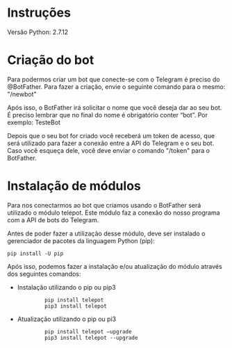 # Instruções
Versão Python: 2.7.12


# Criação do bot

Para podermos criar um bot que conecte-se com o Telegram é preciso do @BotFather. Para fazer a criação, envie o seguinte comando para o mesmo: "/newbot"

Após isso, o BotFather irá solicitar o nome que você deseja dar ao seu bot. É preciso lembrar que no final do nome é obrigatório conter “bot”. Por exemplo: TesteBot

Depois que o seu bot for criado você receberá um token de acesso, que será utilizado para fazer a conexão entre a API do Telegram e o seu bot. Caso você esqueça dele, você deve enviar o comando "/token" para o BotFather.

# Instalação de módulos

Para nos conectarmos ao bot que criamos usando o BotFather será utilizado o módulo telepot. Este módulo faz a conexão do nosso programa com a API de bots do Telegram.

Antes de poder fazer a utilização desse módulo, deve ser instalado o gerenciador de pacotes da linguagem Python (pip):
```
pip install -U pip
```
Após isso, podemos fazer a instalação e/ou atualização do módulo através dos seguintes comandos: 

* Instalação utilizando o pip ou pip3

```
			pip install telepot 
			pip3 install telepot
```      

* Atualização utilizando o pip ou pi3

```
			pip install telepot –upgrade 
			pip3 install telepot --upgrade
```
    
